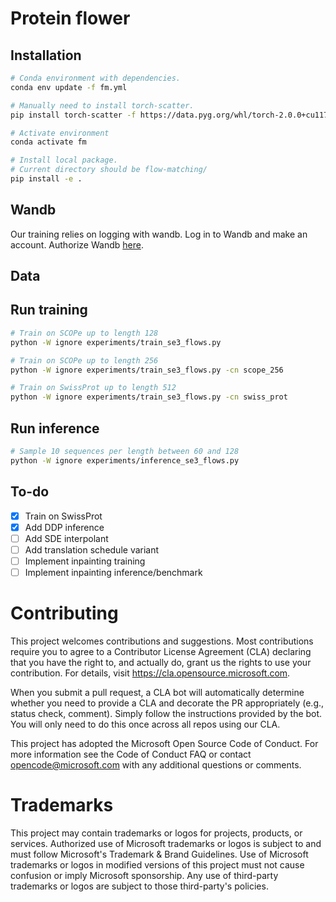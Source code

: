 # Protein flower

## Installation

```bash
# Conda environment with dependencies.
conda env update -f fm.yml

# Manually need to install torch-scatter.
pip install torch-scatter -f https://data.pyg.org/whl/torch-2.0.0+cu117.html

# Activate environment
conda activate fm

# Install local package.
# Current directory should be flow-matching/
pip install -e .
```

## Wandb

Our training relies on logging with wandb. Log in to Wandb and make an account.
Authorize Wandb [here](https://wandb.ai/authorize).

## Data




## Run training


```bash
# Train on SCOPe up to length 128
python -W ignore experiments/train_se3_flows.py

# Train on SCOPe up to length 256
python -W ignore experiments/train_se3_flows.py -cn scope_256

# Train on SwissProt up to length 512
python -W ignore experiments/train_se3_flows.py -cn swiss_prot
```

## Run inference

```bash
# Sample 10 sequences per length between 60 and 128
python -W ignore experiments/inference_se3_flows.py
```

## To-do

- [x] Train on SwissProt
- [x] Add DDP inference
- [ ] Add SDE interpolant
- [ ] Add translation schedule variant
- [ ] Implement inpainting training
- [ ] Implement inpainting inference/benchmark

# Contributing
This project welcomes contributions and suggestions. Most contributions require you to agree to a Contributor License Agreement (CLA) declaring that you have the right to, and actually do, grant us the rights to use your contribution. For details, visit https://cla.opensource.microsoft.com.

When you submit a pull request, a CLA bot will automatically determine whether you need to provide a CLA and decorate the PR appropriately (e.g., status check, comment). Simply follow the instructions provided by the bot. You will only need to do this once across all repos using our CLA.

This project has adopted the Microsoft Open Source Code of Conduct. For more information see the Code of Conduct FAQ or contact opencode@microsoft.com with any additional questions or comments.

# Trademarks
This project may contain trademarks or logos for projects, products, or services. Authorized use of Microsoft trademarks or logos is subject to and must follow Microsoft's Trademark & Brand Guidelines. Use of Microsoft trademarks or logos in modified versions of this project must not cause confusion or imply Microsoft sponsorship. Any use of third-party trademarks or logos are subject to those third-party's policies.